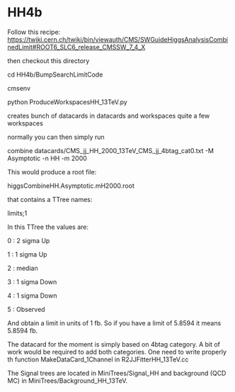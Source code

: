 # HH4b
Follow this recipe:
https://twiki.cern.ch/twiki/bin/viewauth/CMS/SWGuideHiggsAnalysisCombinedLimit#ROOT6_SLC6_release_CMSSW_7_4_X

then checkout this directory

cd HH4b/BumpSearchLimitCode

cmsenv

python ProduceWorkspacesHH_13TeV.py

creates bunch of datacards in datacards and workspaces quite a few workspaces

normally you can then simply run

combine datacards/CMS_jj_HH_2000_13TeV_CMS_jj_4btag_cat0.txt -M Asymptotic -n HH -m 2000

This would produce a root file:

higgsCombineHH.Asymptotic.mH2000.root

that contains a TTree names:

limits;1

In this TTree the values are:

0 :  2 sigma Up

1 :  1 sigma Up

2 :  median

3 :  1 sigma Down

4 :  1 sigma Down

5 :  Observed

And obtain a limit in units of 1 fb. So if you have a limit of  5.8594 it means 5.8594 fb.

The datacard for the moment is simply based on 4btag category. A bit of work would be required to add both categories.
One need to write properly th function MakeDataCard_1Channel in
R2JJFitterHH_13TeV.cc

The Signal trees are located in MiniTrees/Signal_HH and background (QCD MC) in MiniTrees/Background_HH_13TeV.

